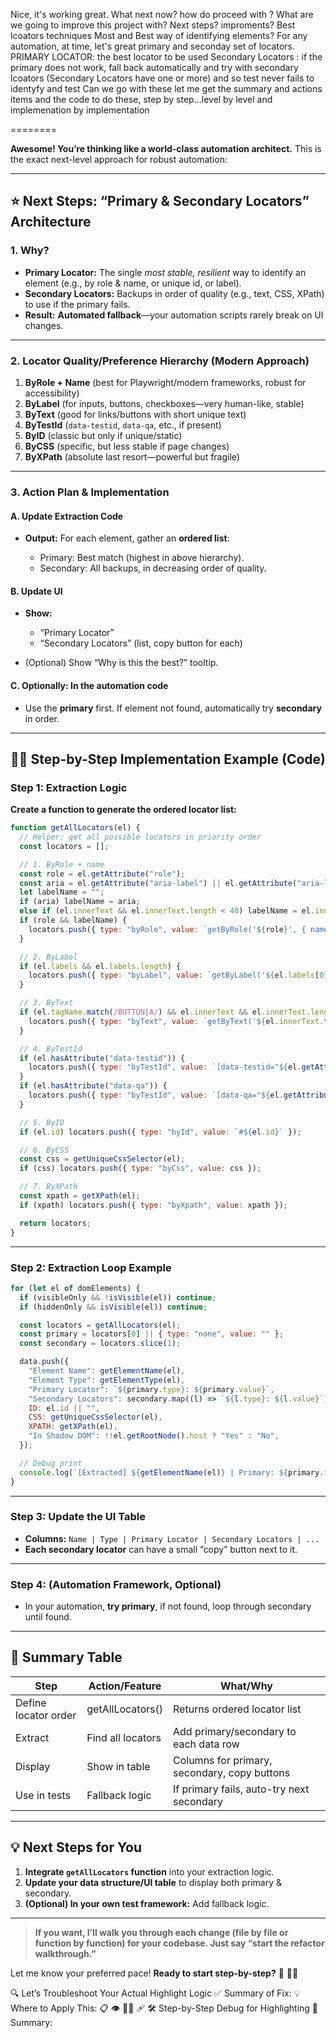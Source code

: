 Nice, it's working great.
What next now?
how do proceed with ?
What are we going to improve this project with?
Next steps?
improments?
Best lcoators techniques
Most and Best way of identifying elements?
For any automation, at time, let's great primary and seconday set of locators.
PRIMARY LOCATOR: the best locator to be used
Secondary Locators : if the primary does not work, fall back automatically and try with secondary lcoators (Secondary Locators have one or more) and so test never fails to identyfy and test
Can we go with these
let me get the summary and actions items and the code to do these, step by step...level by level and implemenation by implementation

========

**Awesome! You’re thinking like a world-class automation architect.**
This is the exact next-level approach for robust automation:

---

## ⭐ **Next Steps: “Primary & Secondary Locators” Architecture**

### **1. Why?**

- **Primary Locator:** The single _most stable, resilient_ way to identify an element (e.g., by role & name, or unique id, or label).
- **Secondary Locators:** Backups in order of quality (e.g., text, CSS, XPath) to use if the primary fails.
- **Result:** **Automated fallback**—your automation scripts rarely break on UI changes.

---

### **2. Locator Quality/Preference Hierarchy (Modern Approach)**

1. **ByRole + Name** (best for Playwright/modern frameworks, robust for accessibility)
2. **ByLabel** (for inputs, buttons, checkboxes—very human-like, stable)
3. **ByText** (good for links/buttons with short unique text)
4. **ByTestId** (`data-testid`, `data-qa`, etc., if present)
5. **ByID** (classic but only if unique/static)
6. **ByCSS** (specific, but less stable if page changes)
7. **ByXPath** (absolute last resort—powerful but fragile)

---

### **3. Action Plan & Implementation**

#### **A. Update Extraction Code**

- **Output:** For each element, gather an **ordered list**:

  - Primary: Best match (highest in above hierarchy).
  - Secondary: All backups, in decreasing order of quality.

#### **B. Update UI**

- **Show:**

  - “Primary Locator”
  - “Secondary Locators” (list, copy button for each)

- (Optional) Show “Why is this the best?” tooltip.

#### **C. Optionally: In the automation code**

- Use the **primary** first. If element not found, automatically try **secondary** in order.

---

## 🧑‍💻 **Step-by-Step Implementation Example (Code)**

### **Step 1: Extraction Logic**

**Create a function to generate the ordered locator list:**

```js
function getAllLocators(el) {
  // Helper: get all possible locators in priority order
  const locators = [];

  // 1. ByRole + name
  const role = el.getAttribute("role");
  const aria = el.getAttribute("aria-label") || el.getAttribute("aria-labelledby");
  let labelName = "";
  if (aria) labelName = aria;
  else if (el.innerText && el.innerText.length < 40) labelName = el.innerText.trim();
  if (role && labelName) {
    locators.push({ type: "byRole", value: `getByRole('${role}', { name: '${labelName}' })` });
  }

  // 2. ByLabel
  if (el.labels && el.labels.length) {
    locators.push({ type: "byLabel", value: `getByLabel('${el.labels[0].textContent.trim()}')` });
  }

  // 3. ByText
  if (el.tagName.match(/BUTTON|A/) && el.innerText && el.innerText.length < 40) {
    locators.push({ type: "byText", value: `getByText('${el.innerText.trim()}')` });
  }

  // 4. ByTestId
  if (el.hasAttribute("data-testid")) {
    locators.push({ type: "byTestId", value: `[data-testid="${el.getAttribute("data-testid")}"]` });
  }
  if (el.hasAttribute("data-qa")) {
    locators.push({ type: "byTestId", value: `[data-qa="${el.getAttribute("data-qa")}"]` });
  }

  // 5. ByID
  if (el.id) locators.push({ type: "byId", value: `#${el.id}` });

  // 6. ByCSS
  const css = getUniqueCssSelector(el);
  if (css) locators.push({ type: "byCss", value: css });

  // 7. ByXPath
  const xpath = getXPath(el);
  if (xpath) locators.push({ type: "byXpath", value: xpath });

  return locators;
}
```

---

### **Step 2: Extraction Loop Example**

```js
for (let el of domElements) {
  if (visibleOnly && !isVisible(el)) continue;
  if (hiddenOnly && isVisible(el)) continue;

  const locators = getAllLocators(el);
  const primary = locators[0] || { type: "none", value: "" };
  const secondary = locators.slice(1);

  data.push({
    "Element Name": getElementName(el),
    "Element Type": getElementType(el),
    "Primary Locator": `${primary.type}: ${primary.value}`,
    "Secondary Locators": secondary.map((l) => `${l.type}: ${l.value}`).join(" | "),
    ID: el.id || "",
    CSS: getUniqueCssSelector(el),
    XPATH: getXPath(el),
    "In Shadow DOM": !!el.getRootNode().host ? "Yes" : "No",
  });

  // Debug print
  console.log(`[Extracted] ${getElementName(el)} | Primary: ${primary.type}: ${primary.value} | Secondary:`, secondary);
}
```

---

### **Step 3: Update the UI Table**

- **Columns:** `Name | Type | Primary Locator | Secondary Locators | ...`
- **Each secondary locator** can have a small “copy” button next to it.

---

### **Step 4: (Automation Framework, Optional)**

- In your automation, **try primary**, if not found, loop through secondary until found.

---

## 📝 **Summary Table**

| Step                 | Action/Feature    | What/Why                                     |
| -------------------- | ----------------- | -------------------------------------------- |
| Define locator order | getAllLocators()  | Returns ordered locator list                 |
| Extract              | Find all locators | Add primary/secondary to each data row       |
| Display              | Show in table     | Columns for primary, secondary, copy buttons |
| Use in tests         | Fallback logic    | If primary fails, auto-try next secondary    |

---

## 💡 **Next Steps for You**

1. **Integrate `getAllLocators` function** into your extraction logic.
2. **Update your data structure/UI table** to display both primary & secondary.
3. **(Optional) In your own test framework:** Add fallback logic.

---

> **If you want, I’ll walk you through each change (file by file or function by function) for your codebase. Just say “start the refactor walkthrough.”**

Let me know your preferred pace!
**Ready to start step-by-step?** 🚀
🧑‍💻

🔍 Let’s Troubleshoot Your Actual Highlight Logic
✅ Summary of Fix:
💡 Where to Apply This:
📋 👁️ 📎📎
🩹
🛠️ Step-by-Step Debug for Highlighting
🚩 Summary:
